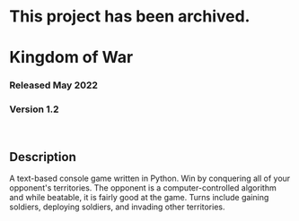 # This project has been archived.

# Kingdom of War
### Released May 2022
### Version 1.2

<br/>

## Description
A text-based console game written in Python. Win by conquering all
of your opponent's territories. The opponent is a computer-controlled
algorithm and while beatable, it is fairly good at the game. Turns
include gaining soldiers, deploying soldiers, and invading other
territories.
